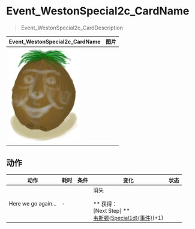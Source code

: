 # Event_WestonSpecial2c_CardName  
> Event_WestonSpecial2c_CardDescription  
  
  Event_WestonSpecial2c_CardName  |   图片   
 ----  |  ----:   
   |  <img decoding="async" src="Sprite/Weston.png" href="a.md" style="max-width:300px;max-height:300px;">   
  
## 动作  
动作  |  耗时  |  条件  |  变化  |  状态  
----  |  ----  |  ----  |  ----  |  ----  
Here we go again...<br>  |  -  |    |  消失<br><br>** 获得： **<br>** [Next Step] **<br>  [韦斯顿(Special1d)(事件)](Event_WestonSpecial1d.md)(+1)<br>  |    
